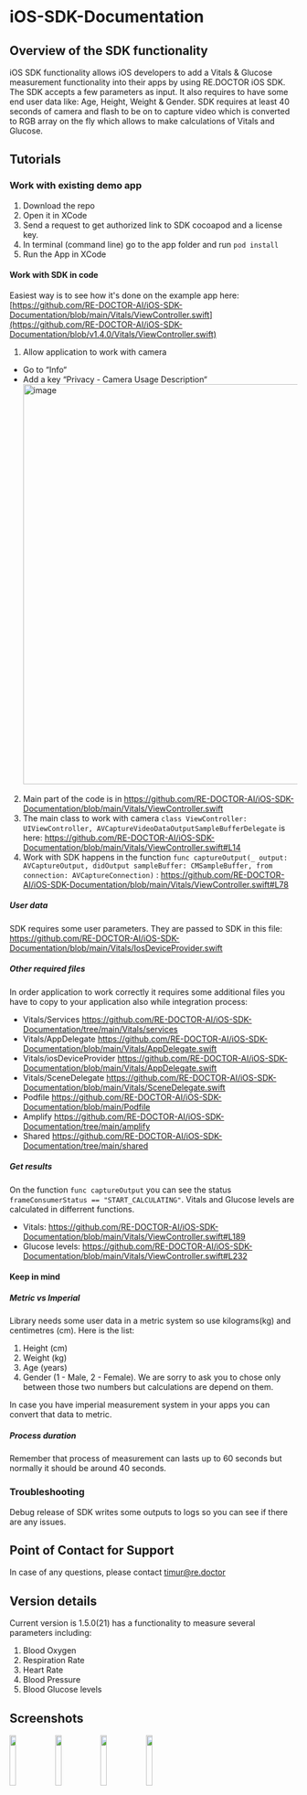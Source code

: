 # iOS-SDK-Documentation
## Overview of the SDK functionality
iOS SDK functionality allows iOS developers to add a Vitals & Glucose measurement functionality into their apps by using RE.DOCTOR iOS SDK.
The SDK accepts a few parameters as input. It also requires to have some end user data like: Age, Height, Weight & Gender.
SDK requires at least 40 seconds of camera and flash to be on to capture video which is converted to RGB array on the fly which allows to make calculations of Vitals and Glucose.

## Tutorials
### Work with existing demo app
1. Download the repo
2. Open it in XCode
3. Send a request to get authorized link to SDK cocoapod and a license key.
4. In terminal (command line) go to the app folder and run `pod install`
5. Run the App in XCode

#### Work with SDK in code
Easiest way is to see how it's done on the example app here: [https://github.com/RE-DOCTOR-AI/iOS-SDK-Documentation/blob/main/Vitals/ViewController.swift](https://github.com/RE-DOCTOR-AI/iOS-SDK-Documentation/blob/v1.4.0/Vitals/ViewController.swift)
1. Allow application to work with camera
* Go to “Info“
* Add a key “Privacy - Camera Usage Description“
<img width="700" alt="image" src="https://github.com/RE-DOCTOR-AI/iOS-SDK-Documentation/assets/125552714/9110bfff-e623-4cd9-a347-713828f4b805"><br/>
2. Main part of the code is in https://github.com/RE-DOCTOR-AI/iOS-SDK-Documentation/blob/main/Vitals/ViewController.swift
3. The main class to work with camera ```class ViewController: UIViewController, AVCaptureVideoDataOutputSampleBufferDelegate``` is here: https://github.com/RE-DOCTOR-AI/iOS-SDK-Documentation/blob/main/Vitals/ViewController.swift#L14
4. Work with SDK happens in the function ```func captureOutput(_ output: AVCaptureOutput, didOutput sampleBuffer: CMSampleBuffer, from connection: AVCaptureConnection)``` : https://github.com/RE-DOCTOR-AI/iOS-SDK-Documentation/blob/main/Vitals/ViewController.swift#L78

##### User data
SDK requires some user parameters.
They are passed to SDK in this file: https://github.com/RE-DOCTOR-AI/iOS-SDK-Documentation/blob/main/Vitals/IosDeviceProvider.swift

##### Other required files
In order application to work correctly it requires some additional files you have to copy to your application also while integration process:
* Vitals/Services https://github.com/RE-DOCTOR-AI/iOS-SDK-Documentation/tree/main/Vitals/services
* Vitals/AppDelegate https://github.com/RE-DOCTOR-AI/iOS-SDK-Documentation/blob/main/Vitals/AppDelegate.swift
* Vitals/iosDeviceProvider https://github.com/RE-DOCTOR-AI/iOS-SDK-Documentation/blob/main/Vitals/AppDelegate.swift
* Vitals/SceneDelegate https://github.com/RE-DOCTOR-AI/iOS-SDK-Documentation/blob/main/Vitals/SceneDelegate.swift 
* Podfile https://github.com/RE-DOCTOR-AI/iOS-SDK-Documentation/blob/main/Podfile
* Amplify https://github.com/RE-DOCTOR-AI/iOS-SDK-Documentation/tree/main/amplify
* Shared https://github.com/RE-DOCTOR-AI/iOS-SDK-Documentation/tree/main/shared

##### Get results
On the function ```func captureOutput```  you can see the status ```frameConsumerStatus == "START_CALCULATING"```.
Vitals and Glucose levels are calculated in differrent functions.
* Vitals: https://github.com/RE-DOCTOR-AI/iOS-SDK-Documentation/blob/main/Vitals/ViewController.swift#L189
* Glucose levels: https://github.com/RE-DOCTOR-AI/iOS-SDK-Documentation/blob/main/Vitals/ViewController.swift#L232

               
#### Keep in mind
##### Metric vs Imperial
Library needs some user data in a metric system so use kilograms(kg) and centimetres (cm). Here is the list:
1. Height (cm)
2. Weight (kg)
3. Age (years)
4. Gender (1 - Male, 2 - Female). We are sorry to ask you to chose only between those two numbers but calculations are depend on them.

In case you have imperial measurement system in your apps you can convert that data to metric.

##### Process duration
Remember that process of measurement can lasts up to 60 seconds but normally it should be around 40 seconds. 

### Troubleshooting
Debug release of SDK writes some outputs to logs so you can see if there are any issues.
## Point of Contact for Support
In case of any questions, please contact timur@re.doctor
## Version details
Current version is 1.5.0(21) has a  functionality to measure several parameters including: 

1. Blood Oxygen
2. Respiration Rate
3. Heart Rate
4. Blood Pressure
5. Blood Glucose levels

## Screenshots
<p float="left">
<img src="https://github.com/RE-DOCTOR-AI/iOS-SDK-Documentation/assets/125552714/dfa00be5-e4a5-4287-b1dd-3e17b546d5a6" width=15% height=15%>
<img src="https://github.com/RE-DOCTOR-AI/iOS-SDK-Documentation/assets/125552714/8eac4e37-43d0-490f-be4d-3596887a23fd" width=15% height=15%>
<img src="https://github.com/RE-DOCTOR-AI/iOS-SDK-Documentation/assets/125552714/b0e64698-2850-4f16-95f5-a045fdb48560" width=15% height=15%>    
<img src="https://github.com/RE-DOCTOR-AI/iOS-SDK-Documentation/assets/125552714/d33b27b8-fb64-4e61-9c97-4a3063271e91" width=15% height=15%>
</p>

